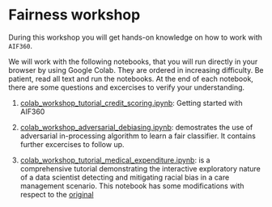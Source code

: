 # Fairness workshop

During this workshop you will get hands-on knowledge on how to work with `AIF360`.

We will work with the following notebooks, that you will run directly in your browser by using Google Colab. They are ordered in increasing difficulty. Be patient, read all text and run the notebooks. At the end of each notebook, there are some questions and excercises to verify your understanding.

1. [colab_workshop_tutorial_credit_scoring.ipynb](https://colab.research.google.com/github/computas/responsible-ai-ws/blob/master/fairness/colab_workshop_tutorial_credit_scoring.ipynb):
Getting started with AIF360

2. [colab_workshop_adversarial_debiasing.ipynb](https://colab.research.google.com/github/computas/responsible-ai-ws/blob/master/fairness/colab_workshop_adversarial_debiasing.ipynb): demostrates the use of adversarial in-processing algorithm to learn a fair classifier. It contains further excercises to follow up.

3. [colab_workshop_tutorial_medical_expenditure.ipynb](https://colab.research.google.com/github/computas/responsible-ai-ws/blob/master/fairness/colab_workshop_tutorial_medical_expenditure.ipynb): is a comprehensive tutorial demonstrating the interactive exploratory nature of a data scientist detecting and mitigating racial bias in a care management scenario. This notebook has some modifications with respect to the [original](https://colab.research.google.com/github/josephineHonore/AIF360/blob/master/colab_examples/tutorial_medical_expenditure.ipynb)
